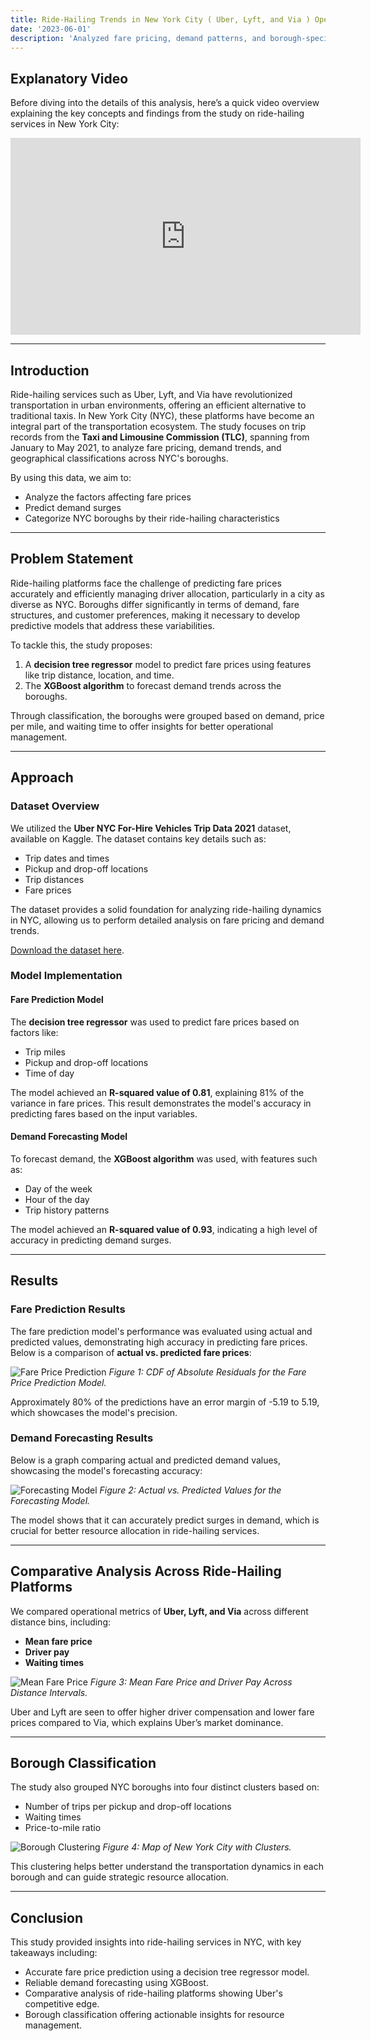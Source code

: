 ```yaml
---
title: Ride-Hailing Trends in New York City ( Uber, Lyft, and Via ) Operations Analysis
date: '2023-06-01'
description: 'Analyzed fare pricing, demand patterns, and borough-specific dynamics of Uber, Lyft, and Via in NYC using trip data from January to May 2021, uncovering insights into the competitive landscape and operational challenges.'
---
```


## Explanatory Video

Before diving into the details of this analysis, here’s a quick video overview explaining the key concepts and findings from the study on ride-hailing services in New York City:

<iframe width="560" height="315" src="https://www.youtube.com/embed/kRVfkAsUO8Y" frameborder="0" allow="accelerometer; autoplay; clipboard-write; encrypted-media; gyroscope; picture-in-picture" allowfullscreen></iframe>

---

## Introduction

Ride-hailing services such as Uber, Lyft, and Via have revolutionized transportation in urban environments, offering an efficient alternative to traditional taxis. In New York City (NYC), these platforms have become an integral part of the transportation ecosystem. The study focuses on trip records from the **Taxi and Limousine Commission (TLC)**, spanning from January to May 2021, to analyze fare pricing, demand trends, and geographical classifications across NYC's boroughs.

By using this data, we aim to:
- Analyze the factors affecting fare prices
- Predict demand surges
- Categorize NYC boroughs by their ride-hailing characteristics

---

## Problem Statement

Ride-hailing platforms face the challenge of predicting fare prices accurately and efficiently managing driver allocation, particularly in a city as diverse as NYC. Boroughs differ significantly in terms of demand, fare structures, and customer preferences, making it necessary to develop predictive models that address these variabilities.

To tackle this, the study proposes:
1. A **decision tree regressor** model to predict fare prices using features like trip distance, location, and time.
2. The **XGBoost algorithm** to forecast demand trends across the boroughs.

Through classification, the boroughs were grouped based on demand, price per mile, and waiting time to offer insights for better operational management.

---

## Approach

### Dataset Overview

We utilized the **Uber NYC For-Hire Vehicles Trip Data 2021** dataset, available on Kaggle. The dataset contains key details such as:
- Trip dates and times
- Pickup and drop-off locations
- Trip distances
- Fare prices

The dataset provides a solid foundation for analyzing ride-hailing dynamics in NYC, allowing us to perform detailed analysis on fare pricing and demand trends.

[Download the dataset here](https://www.kaggle.com/datasets/shuhengmo/uber-nyc-forhire-vehicles-trip-data-2021).

### Model Implementation

#### Fare Prediction Model

The **decision tree regressor** was used to predict fare prices based on factors like:
- Trip miles
- Pickup and drop-off locations
- Time of day

The model achieved an **R-squared value of 0.81**, explaining 81% of the variance in fare prices. This result demonstrates the model's accuracy in predicting fares based on the input variables.

#### Demand Forecasting Model

To forecast demand, the **XGBoost algorithm** was used, with features such as:
- Day of the week
- Hour of the day
- Trip history patterns

The model achieved an **R-squared value of 0.93**, indicating a high level of accuracy in predicting demand surges.

---

## Results

### Fare Prediction Results

The fare prediction model's performance was evaluated using actual and predicted values, demonstrating high accuracy in predicting fare prices. Below is a comparison of **actual vs. predicted fare prices**:

![Fare Price Prediction](./results_regression.png)
*Figure 1: CDF of Absolute Residuals for the Fare Price Prediction Model.*

Approximately 80% of the predictions have an error margin of -5.19 to 5.19, which showcases the model's precision.

### Demand Forecasting Results

Below is a graph comparing actual and predicted demand values, showcasing the model's forecasting accuracy:

![Forecasting Model](./results_forecasting.png)
*Figure 2: Actual vs. Predicted Values for the Forecasting Model.*

The model shows that it can accurately predict surges in demand, which is crucial for better resource allocation in ride-hailing services.

---

## Comparative Analysis Across Ride-Hailing Platforms

We compared operational metrics of **Uber, Lyft, and Via** across different distance bins, including:
- **Mean fare price**
- **Driver pay**
- **Waiting times**

![Mean Fare Price](./driver_pay_fare_price.png)
*Figure 3: Mean Fare Price and Driver Pay Across Distance Intervals.*

Uber and Lyft are seen to offer higher driver compensation and lower fare prices compared to Via, which explains Uber’s market dominance.

---

## Borough Classification

The study also grouped NYC boroughs into four distinct clusters based on:
- Number of trips per pickup and drop-off locations
- Waiting times
- Price-to-mile ratio

![Borough Clustering](./newy_yorkclass.png)
*Figure 4: Map of New York City with Clusters.*

This clustering helps better understand the transportation dynamics in each borough and can guide strategic resource allocation.

---

## Conclusion

This study provided insights into ride-hailing services in NYC, with key takeaways including:
- Accurate fare price prediction using a decision tree regressor model.
- Reliable demand forecasting using XGBoost.
- Comparative analysis of ride-hailing platforms showing Uber's competitive edge.
- Borough classification offering actionable insights for resource management.


